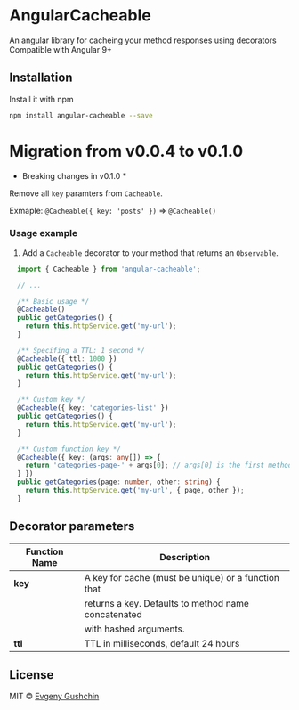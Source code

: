 # AngularCacheable

An angular library for cacheing your method responses using decorators
Compatible with Angular 9+

## Installation

Install it with npm

```bash
npm install angular-cacheable --save
```

# Migration from v0.0.4 to v0.1.0

* Breaking changes in v0.1.0 *

Remove all `key` paramters from `Cacheable`. 

Exmaple: `@Cacheable({ key: 'posts' })` => `@Cacheable()`


### Usage example

1. Add a `Cacheable` decorator to your method that returns an `Observable`.

```ts
  import { Cacheable } from 'angular-cacheable';

  // ...

  /** Basic usage */
  @Cacheable()
  public getCategories() {
    return this.httpService.get('my-url');
  }

  /** Specifing a TTL: 1 second */
  @Cacheable({ ttl: 1000 })
  public getCategories() {
    return this.httpService.get('my-url');
  }

  /** Custom key */
  @Cacheable({ key: 'categories-list' })
  public getCategories() {
    return this.httpService.get('my-url');
  }

  /** Custom function key */
  @Cacheable({ key: (args: any[]) => {
    return 'categories-page-' + args[0]; // args[0] is the first method argument. Here it is `page`.
  } })
  public getCategories(page: number, other: string) {
    return this.httpService.get('my-url', { page, other });
  }
```

## Decorator parameters

| Function Name               | Description                                         |
| --------------------------- | --------------------------------------------------- |
| **key**                     | A key for cache (must be unique) or a function that |
|                             | returns a key. Defaults to method name concatenated |
|                             | with hashed arguments.                              |
| **ttl**                     | TTL in milliseconds, default 24 hours               |

## License
MIT © [Evgeny Gushchin](https://github.com/evgushchin)
